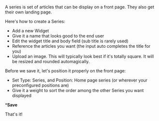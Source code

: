 A series is set of articles that can be display on a front page. They also get their own landing page.

Here's how to create a Series:

- Add a new Widget
- Give it a name that looks good to the end user
- Edit the widget title and body field (sub title is rarely used)
- Reference the articles you want (the input auto completes the title for you)
- Upload an image. This will typically look best if it's totally square. It will be resized and rounded automagically.

Before we save it, let's position it properly on the front page:

- Set Type: Series, and Position: Home page series (or wherever your preconfigured positions are)
- Give it a weight to sort the order among the other Series you want displayed

***Save**

That's it!
